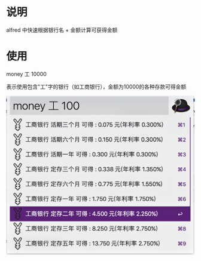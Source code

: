 # 说明

alfred 中快速根据银行名 + 金额计算可获得金额

# 使用

money 工 10000

表示使用包含"工"字的银行（如工商银行），金额为10000的各种存款可得金额

![img](./demo.png)